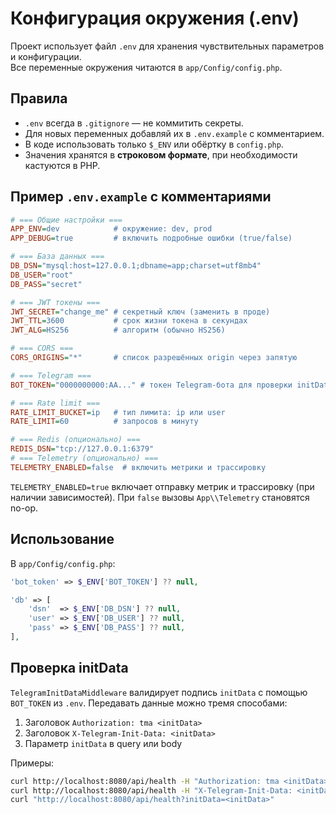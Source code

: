 # Конфигурация окружения (.env)

Проект использует файл `.env` для хранения чувствительных параметров и конфигурации.  
Все переменные окружения читаются в `app/Config/config.php`.

## Правила
- `.env` всегда в `.gitignore` — не коммитить секреты.
- Для новых переменных добавляй их в `.env.example` с комментарием.
- В коде использовать только `$_ENV` или обёртку в `config.php`.
- Значения хранятся в **строковом формате**, при необходимости кастуются в PHP.

## Пример `.env.example` с комментариями
```ini
# === Общие настройки ===
APP_ENV=dev            # окружение: dev, prod
APP_DEBUG=true         # включить подробные ошибки (true/false)

# === База данных ===
DB_DSN="mysql:host=127.0.0.1;dbname=app;charset=utf8mb4"
DB_USER="root"
DB_PASS="secret"

# === JWT токены ===
JWT_SECRET="change_me" # секретный ключ (заменить в проде)
JWT_TTL=3600           # срок жизни токена в секундах
JWT_ALG=HS256          # алгоритм (обычно HS256)

# === CORS ===
CORS_ORIGINS="*"       # список разрешённых origin через запятую

# === Telegram ===
BOT_TOKEN="0000000000:AA..." # токен Telegram-бота для проверки initData

# === Rate limit ===
RATE_LIMIT_BUCKET=ip   # тип лимита: ip или user
RATE_LIMIT=60          # запросов в минуту

# === Redis (опционально) ===
REDIS_DSN="tcp://127.0.0.1:6379"
# === Telemetry (опционально) ===
TELEMETRY_ENABLED=false  # включить метрики и трассировку
````

`TELEMETRY_ENABLED=true` включает отправку метрик и трассировку (при наличии зависимостей). При `false` вызовы `App\\Telemetry` становятся no-op.

## Использование

В `app/Config/config.php`:

```php
'bot_token' => $_ENV['BOT_TOKEN'] ?? null,

'db' => [
    'dsn'  => $_ENV['DB_DSN'] ?? null,
    'user' => $_ENV['DB_USER'] ?? null,
    'pass' => $_ENV['DB_PASS'] ?? null,
],
```

## Проверка initData

`TelegramInitDataMiddleware` валидирует подпись `initData` с помощью `BOT_TOKEN` из `.env`. Передавать данные можно тремя способами:

1. Заголовок `Authorization: tma <initData>`
2. Заголовок `X-Telegram-Init-Data: <initData>`
3. Параметр `initData` в query или body

Примеры:

```bash
curl http://localhost:8080/api/health -H "Authorization: tma <initData>"
curl http://localhost:8080/api/health -H "X-Telegram-Init-Data: <initData>"
curl "http://localhost:8080/api/health?initData=<initData>"
```
